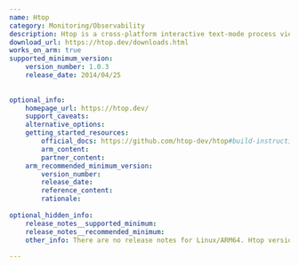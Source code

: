 ```yaml
---
name: Htop
category: Monitoring/Observability
description: Htop is a cross-platform interactive text-mode process viewer for consoles and X terminals, that allows viewing the process-related information like memory, CPU consumption, load average, swap usage, etc.
download_url: https://htop.dev/downloads.html
works_on_arm: true
supported_minimum_version:
    version_number: 1.0.3
    release_date: 2014/04/25
 
 
optional_info:
    homepage_url: https://htop.dev/
    support_caveats:
    alternative_options:
    getting_started_resources:
        official_docs: https://github.com/htop-dev/htop#build-instructions
        arm_content:
        partner_content:
    arm_recommended_minimum_version:
        version_number:
        release_date:
        reference_content:
        rationale:
 
optional_hidden_info:
    release_notes__supported_minimum:
    release_notes__recommended_minimum:
    other_info: There are no release notes for Linux/ARM64. Htop version 1.0.3, which is the first version after ARM entered the market in 2012, can be built from source on the Neoverse N1, via make.
 
---
```

